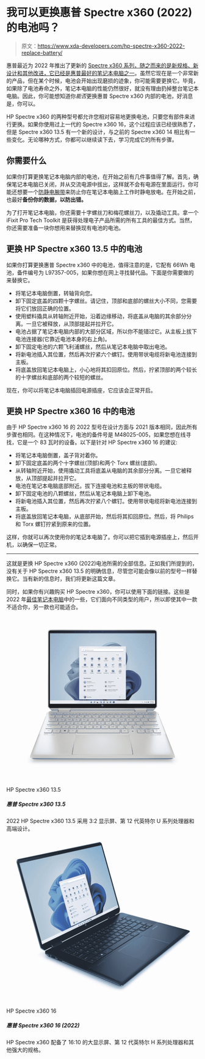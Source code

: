 # 我可以更换惠普 Spectre x360 (2022)的电池吗？

> 原文：<https://www.xda-developers.com/hp-spectre-x360-2022-replace-battery/>

惠普最近为 2022 年推出了更新的 [Spectre x360 系列，随之而来的是新规格、新设计和其他改进，它已经是](https://www.xda-developers.com/hp-spectre-x360-2022/)[惠普最好的笔记本电脑之一](https://www.xda-developers.com/best-hp-laptops/)。虽然它现在是一个非常新的产品，但在某个时候，电池会开始出现磨损的迹象，你可能需要更换它。毕竟，如果除了电池寿命之外，笔记本电脑的性能仍然很好，就没有理由扔掉整台笔记本电脑。因此，你可能想知道你*能否*更换惠普 Spectre x360 内部的电池，好消息是，你可以。

HP Spectre x360 的两种型号都允许您相对容易地更换电池，只要您有部件来进行更换。如果你使用过上一代的 Spectre x360 16，这个过程应该已经很熟悉了，但是 Spectre x360 13.5 有一个新的设计，与之前的 Spectre x360 14 相比有一些变化。无论哪种方式，你都可以继续读下去，学习完成它的所有步骤。

## 你需要什么

如果你打算更换笔记本电脑内部的电池，在开始之前有几件事值得了解。首先，确保笔记本电脑已关闭，并从交流电源中拔出，这样就不会有电源在里面运行。你可能还想要一个[防静电腕带](https://www.amazon.com/Wristband-Bracelet-Grounding-Alligator-Extendable/dp/B08CXQN86W?tag=xda-45a6sg2-20&ascsubtag=UUxdaUeUpU41715&asc_refurl=https%3A%2F%2Fwww.xda-developers.com%2Fhp-spectre-x360-2022-replace-battery%2F&asc_campaign=Evergreen)来防止你在笔记本电脑上工作时静电放电。在开始之前，也最好**备份你的数据，以防出错。**

为了打开笔记本电脑，你还需要十字螺丝刀和梅花螺丝刀，以及撬动工具。拿一个 iFixit Pro Tech Toolkit 是获得处理电子产品所需的所有工具的最佳方式。当然，你还需要准备一块你想用来替换现有电池的电池。

## 更换 HP Spectre x360 13.5 中的电池

如果你打算更换惠普 Spectre x360 中的电池，值得注意的是，它配有 66Wh 电池，备件编号为 L97357-005，如果你想在网上寻找替代品。下面是你需要做的来替换它。

*   将笔记本电脑倒置，转轴背向您。
*   卸下固定底盖的四颗十字螺丝。请记住，顶部和底部的螺丝大小不同，您需要将它们放回正确的位置。
*   使用塑料撬具从转轴附近开始，沿着边缘移动，将底盖从电脑的其余部分分离。一旦它被释放，从顶部提起并拉开它。
*   电池占据了笔记本电脑内部的大部分区域，所以你不能错过它。从主板上拔下电池连接器(它靠近电池本身的右上角)。
*   卸下固定电池的六颗飞利浦螺丝，然后从笔记本电脑中取出电池。
*   将新电池插入其位置，然后再次拧紧六个螺钉。使用带状电缆将新电池连接到主板。
*   将底盖放回笔记本电脑上，小心地将其扣回原位。然后，拧紧顶部的两个较长的十字螺丝和底部的两个较短的螺丝。

现在，你可以将笔记本电脑插回电源插座，它应该会正常开启。

## 更换 HP Spectre x360 16 中的电池

由于 HP Spectre x360 16 的 2022 型号在设计方面与 2021 版本相同，因此所有步骤也相同。在这种情况下，电池的备件号是 M48025-005，如果您想在线寻找，它是一个 83 瓦时的设备。以下是针对 HP Spectre x360 16 的建议:

*   将笔记本电脑倒置，盖子背对着你。
*   卸下固定底盖的两个十字螺丝(顶部)和两个 Torx 螺丝(底部)。
*   从转轴附近开始，使用撬动工具将底盖从电脑的其余部分分离。一旦它被释放，从顶部提起并拉开它。
*   电池在笔记本电脑底部附近。拔下连接电池和主板的带状电缆。
*   卸下固定电池的八颗螺丝，然后从笔记本电脑上卸下电池。
*   将新电池插入其位置，然后再次拧紧八个螺钉。使用带状电缆将新电池连接到主板。
*   将底盖放回笔记本电脑，从底部开始，然后将其扣回原位。然后，将 Philips 和 Torx 螺钉拧紧到原来的位置。

这样，你就可以再次使用你的笔记本电脑了。你可以把它插到电源插座上，然后开机，以确保一切正常。

* * *

这就是更换 HP Spectre x360 (2022)电池所需的全部信息。正如我们所提到的，没有关于 HP Spectre x360 13.5 的明确信息，尽管您可能会像以前的型号一样替换它。当有新的信息时，我们将更新这篇文章。

同时，如果你有兴趣购买 HP Spectre x360，你可以使用下面的链接。这些是 2022 年[最佳笔记本电脑](https://www.xda-developers.com/best-laptops/)中的一些，它们面向不同类型的用户，所以即使其中一款不适合你，另一款也可能适合。

 <picture>![The HP Spectre x360 13.5 is a premium convertible laptop with a stunning deisng and great performance for everyday tasks.](img/3116aac455db3b2da28af3fcd8c8a579.png)</picture> 

HP Spectre x360 13.5

##### 惠普 Spectre x360 13.5

2022 HP Spectre x360 13.5 采用 3:2 显示屏、第 12 代英特尔 U 系列处理器和高端设计。

 <picture>![The HP Spectre x360 16 is a powerful convertible laptop with high-end processors and discrete graphics, plus a fantastic display.](img/51e1b3dba34e25ccec1221618101e2b4.png)</picture> 

HP Spectre x360 16

##### 惠普 Spectre x360 16 (2022)

HP Spectre x360 配备了 16:10 的大显示屏、第 12 代英特尔 H 系列处理器和其他强大的规格。